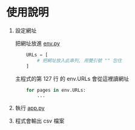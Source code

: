 # 使用說明
1. 設定網址

    把網址放進 [env.py](./env.py)

    ```python
        URLs = [
            # 把網址放入此串列, 用雙引號 "" 包住
        ]
    ```
    主程式的第 127 行 的 env.URLs 會從這裡讀網址

    ```python
        for pages in env.URLs:
            ...
    ```

2. 執行 [app.py](./app.py)

3. 程式會輸出 csv 檔案